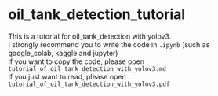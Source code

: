 # oil_tank_detection_tutorial
This is a tutorial for oil_tank_detection with yolov3.  
I strongly recommend you to write the code in ```.ipynb``` (such as google_colab, kaggle and jupyter)  
If you want to copy the code, please open ```tutorial_of_oil_tank_detection_with_yolov3.md```  
If you just want to read, please open ```tutorial_of_oil_tank_detection_with_yolov3.pdf```  

